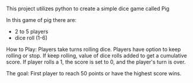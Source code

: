 This project utilizes python to create a simple dice game called Pig

In this game of pig there are:
- 2 to 5 players
- dice roll (1-6)
  
How to Play:
Players take turns rolling dice.
Players have option to keep rolling or stop.
If keep rolling, value of dice rolls added to get a cumulative score.
If player rolls a 1, the score is set to 0, and the player's turn is over.

The goal:
First player to reach 50 points or have the highest score wins.
